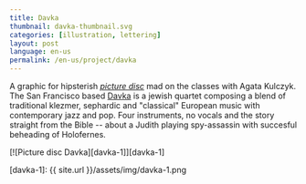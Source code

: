 ```yaml
---
title: Davka
thumbnail: davka-thumbnail.svg
categories: [illustration, lettering]
layout: post
language: en-us
permalink: /en-us/project/davka
---
```


A graphic for hipsterish [_picture disc_](http://en.wikipedia.org/wiki/Picture_disc) mad on the classes with Agata Kulczyk. The San Francisco based [Davka](http://davkamusic.com) is a jewish quartet composing a blend of traditional klezmer, sephardic and "classical" European music with contemporary jazz and pop. Four instruments, no vocals and the story straight from the Bible -- about a Judith playing spy-assassin with succesful beheading of Holofernes.

[![Picture disc Davka][davka-1]][davka-1]

[davka-1]: {{ site.url }}/assets/img/davka-1.png
